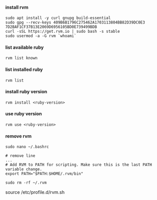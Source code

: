 #### install rvm
```
sudo apt install -y curl gnupg build-essential
sudo gpg --recv-keys 409B6B1796C275462A1703113804BB82D39DC0E3 7D2BAF1CF37B13E2069D6956105BD0E739499BDB
curl -sSL https://get.rvm.io | sudo bash -s stable
sudo usermod -a -G rvm `whoami`
```

#### list available ruby
```
rvm list known
```

#### list installed ruby
```
rvm list
```

#### install ruby version
```
rvm install <ruby-version>
```

#### use ruby version
```
rvm use <ruby-version>
```

#### remove rvm
```
sudo nano ~/.bashrc

# remove line
...
# Add RVM to PATH for scripting. Make sure this is the last PATH variable change.
export PATH="$PATH:$HOME/.rvm/bin"

sudo rm -rf ~/.rvm
```


source /etc/profile.d/rvm.sh